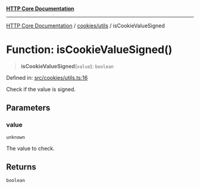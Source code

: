 [**HTTP Core Documentation**](../../../README.md)

***

[HTTP Core Documentation](../../../README.md) / [cookies/utils](../README.md) / isCookieValueSigned

# Function: isCookieValueSigned()

> **isCookieValueSigned**(`value`): `boolean`

Defined in: [src/cookies/utils.ts:16](https://github.com/stonemjs/http-core/blob/6577700bdede2420a5df45a338635c35547070ea/src/cookies/utils.ts#L16)

Check if the value is signed.

## Parameters

### value

`unknown`

The value to check.

## Returns

`boolean`
